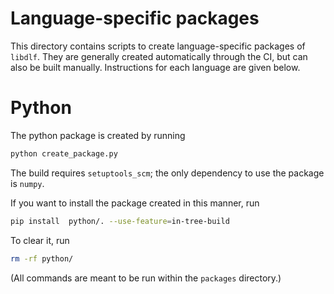 # Language-specific packages

This directory contains scripts to create language-specific packages of
`libdlf`. They are generally created automatically through the CI, but can also
be built manually. Instructions for each language are given below.


# Python

The python package is created by running

```bash
python create_package.py
```

The build requires `setuptools_scm`; the only dependency to use the package is
`numpy`.

If you want to install the package created in this manner, run

```bash
pip install  python/. --use-feature=in-tree-build
```

To clear it, run

```bash
rm -rf python/
```

(All commands are meant to be run within the `packages` directory.)
